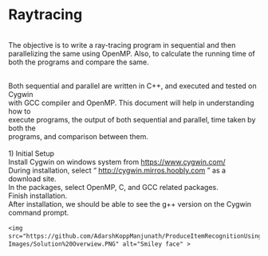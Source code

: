 # Raytracing
<br>The objective is to write a ray-tracing program in sequential and then parallelizing the same using OpenMP. Also, to calculate the running time of both the programs and compare the same.

<br>Both sequential and parallel are written in C++, and executed and tested on Cygwin
<br>with GCC compiler and OpenMP. This document will help in understanding how to
<br>execute programs, the output of both sequential and parallel, time taken by both the
<br>programs, and comparison between them.
<br><br>1) Initial Setup
<br>          Install Cygwin on windows system from https://www.cygwin.com/
<br>          During installation, select “ http://cygwin.mirros.hoobly.com ” as a
              download site.
<br>          In the packages, select OpenMP, C, and GCC related packages.
<br>          Finish installation.
<br>          After installation, we should be able to see the g++ version on the Cygwin
              command prompt. 
<br>
              
    <img src="https://github.com/AdarshKoppManjunath/ProduceItemRecognitionUsingCNN/blob/master/PIR-Images/Solution%20Overwiew.PNG" alt="Smiley face" >



